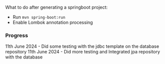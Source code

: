 What to do after generating a springboot project: 
- Run `mvn spring-boot:run`
- Enable Lombok annotation processing

### Progress
11th June 2024 - Did some testing with the jdbc template on the database repository
11th June 2024 - Did more testing and Integrated jpa repository with the database


